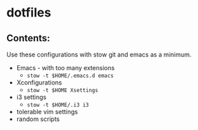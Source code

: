 # dotfiles #

## Contents: ##
Use these configurations with stow git and emacs as a minimum.
* Emacs - with too many extensions
  * `stow -t $HOME/.emacs.d emacs`
* Xconfigurations
  * `stow -t $HOME Xsettings`
* i3 settings
  * `stow -t $HOME/.i3 i3`
* tolerable vim settings
* random scripts  
